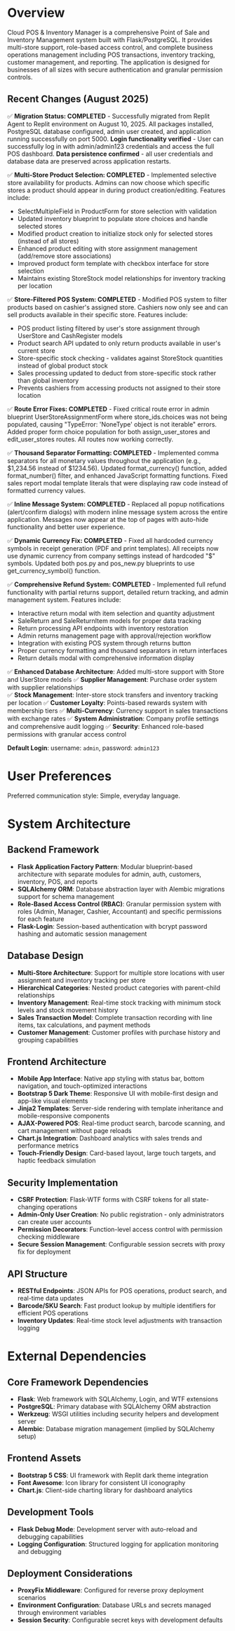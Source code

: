 # Overview

Cloud POS & Inventory Manager is a comprehensive Point of Sale and Inventory Management system built with Flask/PostgreSQL. It provides multi-store support, role-based access control, and complete business operations management including POS transactions, inventory tracking, customer management, and reporting. The application is designed for businesses of all sizes with secure authentication and granular permission controls.

## Recent Changes (August 2025)

✅ **Migration Status: COMPLETED** - Successfully migrated from Replit Agent to Replit environment on August 10, 2025. All packages installed, PostgreSQL database configured, admin user created, and application running successfully on port 5000. **Login functionality verified** - User can successfully log in with admin/admin123 credentials and access the full POS dashboard. **Data persistence confirmed** - all user credentials and database data are preserved across application restarts.

✅ **Multi-Store Product Selection: COMPLETED** - Implemented selective store availability for products. Admins can now choose which specific stores a product should appear in during product creation/editing. Features include:
- SelectMultipleField in ProductForm for store selection with validation
- Updated inventory blueprint to populate store choices and handle selected stores
- Modified product creation to initialize stock only for selected stores (instead of all stores)
- Enhanced product editing with store assignment management (add/remove store associations)
- Improved product form template with checkbox interface for store selection
- Maintains existing StoreStock model relationships for inventory tracking per location

✅ **Store-Filtered POS System: COMPLETED** - Modified POS system to filter products based on cashier's assigned store. Cashiers now only see and can sell products available in their specific store. Features include:
- POS product listing filtered by user's store assignment through UserStore and CashRegister models
- Product search API updated to only return products available in user's current store
- Store-specific stock checking - validates against StoreStock quantities instead of global product stock
- Sales processing updated to deduct from store-specific stock rather than global inventory
- Prevents cashiers from accessing products not assigned to their store location

✅ **Route Error Fixes: COMPLETED** - Fixed critical route error in admin blueprint UserStoreAssignmentForm where store_ids.choices was not being populated, causing "TypeError: 'NoneType' object is not iterable" errors. Added proper form choice population for both assign_user_stores and edit_user_stores routes. All routes now working correctly.

✅ **Thousand Separator Formatting: COMPLETED** - Implemented comma separators for all monetary values throughout the application (e.g., $1,234.56 instead of $1234.56). Updated format_currency() function, added format_number() filter, and enhanced JavaScript formatting functions. Fixed sales report modal template literals that were displaying raw code instead of formatted currency values.

✅ **Inline Message System: COMPLETED** - Replaced all popup notifications (alert/confirm dialogs) with modern inline message system across the entire application. Messages now appear at the top of pages with auto-hide functionality and better user experience.

✅ **Dynamic Currency Fix: COMPLETED** - Fixed all hardcoded currency symbols in receipt generation (PDF and print templates). All receipts now use dynamic currency from company settings instead of hardcoded "$" symbols. Updated both pos.py and pos_new.py blueprints to use get_currency_symbol() function.

✅ **Comprehensive Refund System: COMPLETED** - Implemented full refund functionality with partial returns support, detailed return tracking, and admin management system. Features include:
- Interactive return modal with item selection and quantity adjustment
- SaleReturn and SaleReturnItem models for proper data tracking  
- Return processing API endpoints with inventory restoration
- Admin returns management page with approval/rejection workflow
- Integration with existing POS system through returns button
- Proper currency formatting and thousand separators in return interfaces
- Return details modal with comprehensive information display

✅ **Enhanced Database Architecture**: Added multi-store support with Store and UserStore models
✅ **Supplier Management**: Purchase order system with supplier relationships  
✅ **Stock Management**: Inter-store stock transfers and inventory tracking per location
✅ **Customer Loyalty**: Points-based rewards system with membership tiers
✅ **Multi-Currency**: Currency support in sales transactions with exchange rates
✅ **System Administration**: Company profile settings and comprehensive audit logging
✅ **Security**: Enhanced role-based permissions with granular access control

**Default Login**: username: `admin`, password: `admin123`

# User Preferences

Preferred communication style: Simple, everyday language.

# System Architecture

## Backend Framework
- **Flask Application Factory Pattern**: Modular blueprint-based architecture with separate modules for admin, auth, customers, inventory, POS, and reports
- **SQLAlchemy ORM**: Database abstraction layer with Alembic migrations support for schema management
- **Role-Based Access Control (RBAC)**: Granular permission system with roles (Admin, Manager, Cashier, Accountant) and specific permissions for each feature
- **Flask-Login**: Session-based authentication with bcrypt password hashing and automatic session management

## Database Design
- **Multi-Store Architecture**: Support for multiple store locations with user assignment and inventory tracking per store
- **Hierarchical Categories**: Nested product categories with parent-child relationships
- **Inventory Management**: Real-time stock tracking with minimum stock levels and stock movement history
- **Sales Transaction Model**: Complete transaction recording with line items, tax calculations, and payment methods
- **Customer Management**: Customer profiles with purchase history and grouping capabilities

## Frontend Architecture
- **Mobile App Interface**: Native app styling with status bar, bottom navigation, and touch-optimized interactions
- **Bootstrap 5 Dark Theme**: Responsive UI with mobile-first design and app-like visual elements
- **Jinja2 Templates**: Server-side rendering with template inheritance and mobile-responsive components
- **AJAX-Powered POS**: Real-time product search, barcode scanning, and cart management without page reloads
- **Chart.js Integration**: Dashboard analytics with sales trends and performance metrics
- **Touch-Friendly Design**: Card-based layout, large touch targets, and haptic feedback simulation

## Security Implementation
- **CSRF Protection**: Flask-WTF forms with CSRF tokens for all state-changing operations
- **Admin-Only User Creation**: No public registration - only administrators can create user accounts
- **Permission Decorators**: Function-level access control with permission checking middleware
- **Secure Session Management**: Configurable session secrets with proxy fix for deployment

## API Structure
- **RESTful Endpoints**: JSON APIs for POS operations, product search, and real-time data updates
- **Barcode/SKU Search**: Fast product lookup by multiple identifiers for efficient POS operations
- **Inventory Updates**: Real-time stock level adjustments with transaction logging

# External Dependencies

## Core Framework Dependencies
- **Flask**: Web framework with SQLAlchemy, Login, and WTF extensions
- **PostgreSQL**: Primary database with SQLAlchemy ORM abstraction
- **Werkzeug**: WSGI utilities including security helpers and development server
- **Alembic**: Database migration management (implied by SQLAlchemy setup)

## Frontend Assets
- **Bootstrap 5 CSS**: UI framework with Replit dark theme integration
- **Font Awesome**: Icon library for consistent UI iconography
- **Chart.js**: Client-side charting library for dashboard analytics

## Development Tools
- **Flask Debug Mode**: Development server with auto-reload and debugging capabilities
- **Logging Configuration**: Structured logging for application monitoring and debugging

## Deployment Considerations
- **ProxyFix Middleware**: Configured for reverse proxy deployment scenarios
- **Environment Configuration**: Database URLs and secrets managed through environment variables
- **Session Security**: Configurable secret keys with development defaults